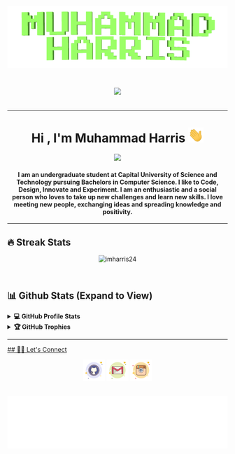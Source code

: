 <h1 align="center">
<img src="https://github.com/imharris24/imharris24/blob/main/Resouces/name2.gif" alt="Muhammad Harris" />
<p align="center">
   <a href="https://count.getloli.com/"><img src="https://count.getloli.com/get/@:imharris24"></a>
</p>
<hr>
<h1 align="center">Hi , I'm Muhammad Harris <img src="https://github.com/imharris24/imharris24/blob/main/Resouces/HandWave.gif" width="35"></h1>
<p align="center">
   <a href="https://github.com/imharris24/imharris24"><img src="https://readme-typing-svg.herokuapp.com?lines=Computer+Science+Student;Future+Full+Stack+Developer;Always%20learning%20new%20things&center=true&width=500&height=50"></a>
</p>	
<h4 align="center">I am an undergraduate student at Capital University of Science and Technology pursuing Bachelors in Computer Science. I like to Code, Design, Innovate and Experiment. I am an enthusiastic and a social person who loves to take up new challenges and learn new skills. I love meeting new people, exchanging ideas and spreading knowledge and positivity.</h4>
<hr>
	
## 🔥 Streak Stats
	
<p align="center"><img src="https://github-readme-streak-stats.herokuapp.com/?user=imharris24&hide_border=true&theme=slateorange&background=FFFFFF00" alt="imharris24"  /></p>
<br/>
	
## 📊 Github Stats (Expand to View) 
	
<details>
   <summary><b>💻 GitHub Profile Stats</b></summary>
   <br/>
   <p align="center">
      <a href="https://github.com/imharris24/"><img alt="Harris's Github Stats" src="https://github-readme-stats.vercel.app/api?username=imharris24&show_icons=true&count_private=true&theme=slateorange&hide_border=true&bg_color=00000000" height="192px"/></a>
      <br/>
      &nbsp;
      <img src="https://github-readme-stats.vercel.app/api/top-langs?username=imharris24&show_icons=true&locale=en&layout=compact&theme=slateorange&hide_border=true&bg_color=00000000" alt="imharris24" height="192px"/>
      <br/>
      <b>Note:</b> Top languages is only a metric of the languages my public code consists of and doesn't reflect experience or skill level.
   </p>
</details>
<details>
   <summary><b>🏆 GitHub Trophies</b></summary>
   <br/>
   <p align="center">
      <a href="https://github.com/imharris24/">
         <img alig src="https://github-profile-trophy.vercel.app/?username=imharris24&no-bg=true&no-frame=true&theme=darkhub&column=6" />
   </p>
</details>
<hr>
## 🙋‍♀️ Let's Connect
	
<p align="center">
<a href="mailto:harris20014@gmail.com"><img src="https://github.com/imharris24/imharris24/blob/main/Resouces/github.png" alt="Gmail"/></a>
<a href="https://github.com/imharris24"><img src="https://github.com/imharris24/imharris24/blob/main/Resouces/gmail.png" alt="GitHub"/></a>
<a href="https://instagram.com/im_harrisg"><img src="https://github.com/imharris24/imharris24/blob/main/Resouces/instagram.png" alt="Instagram"/></a>
</p>
<br/>
<img height="120" alt="Thanks for visiting me" width="100%" src="https://github.com/imharris24/imharris24/blob/main/Resouces/marquee.svg" />

